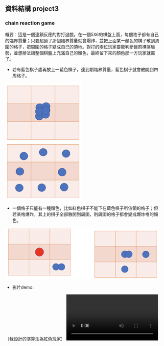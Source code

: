## 資料結構 project3
### chain reaction game

概要：這是一個連鎖反應的對打遊戲，在一個5X6的棋盤上面，每個格子都有自己的臨界質量；只要超過了那個臨界質量就會爆炸，並把上面某一顏色的棋子散到周圍的格子，把周圍的格子變成自己的領地。對打的兩位玩家要能判斷目前棋盤局勢，並想辦法讓整個棋盤上充滿自己的顏色，最終留下來的顏色那一方玩家就贏了。


* 若有藍色棋子處再放上一藍色棋子，達到期臨界質量，藍色棋子就會散開到四周格子。

<img src="https://github.com/weient/DS_proj3/blob/94d097b8aa916fe7085e099b0b1cfbe15b755704/image.png" width="50%" height="50%" />

* 一個格子只能有一種顏色，比如紅色棋子不能下在藍色棋子所佔領的格子；但若某格爆炸，其上的棋子全部散開到周圍，則周圍的格子都會變成爆炸格的顏色。

![image](https://github.com/weient/DS_proj3/blob/da5e21c95dd90a9139182d4260fbe843fefc119b/image2.png)

* 影片demo:

（我設計的演算法為紅色玩家）
![video](https://user-images.githubusercontent.com/67552109/110297542-94e7c400-802e-11eb-883d-f0aac5ba8701.mp4)

